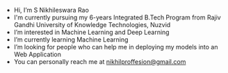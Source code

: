 -  Hi, I’m S Nikhileswara Rao
-  I'm currently pursuing my 6-years Integrated B.Tech Program from Rajiv Gandhi University of Knowledge Technologies, Nuzvid
-  I’m interested in Machine Learning and Deep Learning
-  I’m currently learning Machine Learning
-  I’m looking for people who can help me in deploying my models into an Web Application
-  You can personally reach me at nikhilproffesion@gmail.com

<!---
Nikhil-Rao20/Nikhil-Rao20 is a ✨ special ✨ repository because its `README.md` (this file) appears on your GitHub profile.
You can click the Preview link to take a look at your changes.
--->
